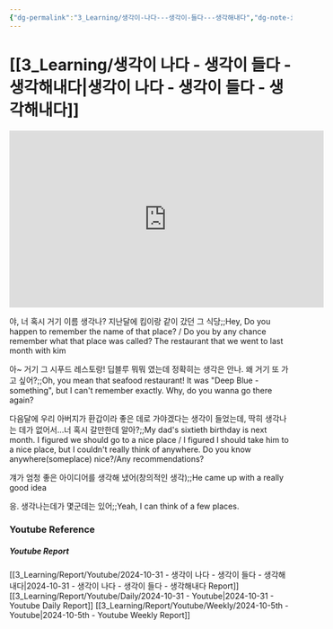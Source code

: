 ```yaml
---
{"dg-permalink":"3_Learning/생각이-나다---생각이-들다---생각해내다","dg-note-icon":"english","created-date":"2024-10-31 10:37:33 am","date":"2024-10-31","type":"youtube","tags":["youtube","english","flashcards"],"aliases":null,"youtuber":"빨모쌤","channelName":"라이브 아카데미","link":"https://www.youtube.com/watch?v=MOHnCJjS-4I","img":"https://img.youtube.com/vi/MOHnCJjS-4I/0.jpg","dg-publish":true,"permalink":"/3_Learning/생각이-나다---생각이-들다---생각해내다/","dgPassFrontmatter":true,"noteIcon":"english"}
---
```


# [[3_Learning/생각이 나다 - 생각이 들다 - 생각해내다\|생각이 나다 - 생각이 들다 - 생각해내다]]


<div class="container-root"><span></span></div><div><div class="container-root"><iframe width="560" height="315" src="https://www.youtube.com/embed/MOHnCJjS-4I" title="YouTube video player" frameborder="0" allow="accelerometer; autoplay; clipboard-write; encrypted-media; gyroscope; picture-in-picture; web-share" allowfullscreen=""></iframe></div></div>

야, 너 혹시 거기 이름 생각나? 지난달에 킴이랑 같이 갔던 그 식당;;Hey, Do you happen to remember the name of that place? / Do you by any chance remember what that place was called? The restaurant that we went to last month with kim
<!--SR:!2025-01-19,14,254-->

아~ 거기 그 시푸드 레스토랑! 딥블루 뭐뭐 였는데 정확히는 생각은 안나. 왜 거기 또 가고 싶어?;;Oh, you mean that seafood restaurant! It was "Deep Blue - something", but I can't remember exactly. Why, do you wanna go there again?
<!--SR:!2025-02-10,61,310-->

다음달에 우리 아버지가 환갑이라 좋은 데로 가야겠다는 생각이 들었는데, 딱히 생각나는 데가 없어서...너 혹시 갈만한데 알아?;;My dad's sixtieth birthday is next month. I figured we should go to a nice place / I figured I should take him to a nice place, but I couldn't really think of anywhere. Do you know anywhere(someplace) nice?/Any recommendations?
<!--SR:!2025-02-18,65,310-->

걔가 엄청 좋은 아이디어를 생각해 냈어(창의적인 생각);;He came up with a really good idea
<!--SR:!2025-02-14,62,314-->

응. 생각나는데가 몇군데는 있어;;Yeah, I can think of a few places.
<!--SR:!2025-04-23,98,290-->












### Youtube Reference
##### Youtube Report
[[3_Learning/Report/Youtube/2024-10-31 - 생각이 나다 - 생각이 들다 - 생각해내다\|2024-10-31 - 생각이 나다 - 생각이 들다 - 생각해내다 Report]]
[[3_Learning/Report/Youtube/Daily/2024-10-31 - Youtube\|2024-10-31 - Youtube Daily Report]]
[[3_Learning/Report/Youtube/Weekly/2024-10-5th - Youtube\|2024-10-5th - Youtube Weekly Report]]


